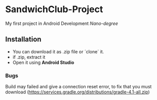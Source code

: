 # SandwichClub-Project
My first project in Android Development _Nano-degree_

## Installation
* You can download it as .zip file or ´clone´ it.
* if .zip, extract it
* Open it using **Android Studio**

### Bugs
Build may failed and give a connection reset error, to fix that you must download (https://services.gradle.org/distributions/gradle-4.1-all.zip)
